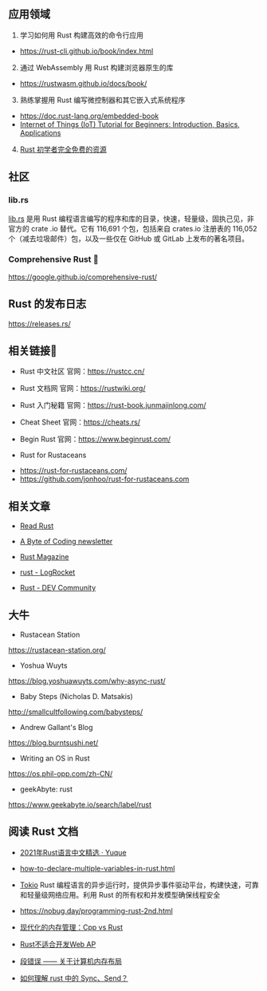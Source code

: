 
## 应用领域

1. 学习如何用 Rust 构建高效的命令行应用
- https://rust-cli.github.io/book/index.html

2. 通过 WebAssembly 用 Rust 构建浏览器原生的库
- https://rustwasm.github.io/docs/book/

3. 熟练掌握用 Rust 编写微控制器和其它嵌入式系统程序
- https://doc.rust-lang.org/embedded-book
- [Internet of Things (IoT) Tutorial for Beginners: Introduction, Basics, Applications](https://www.guru99.com/iot-tutorial.html)

4. [Rust 初学者完全免费的资源](http://jiagoushi.pro/you-want-learn-rust-you-dont-know-where-start)


## 社区

### lib.rs
[lib.rs](https://lib.rs/) 是用 Rust 编程语言编写的程序和库的目录，快速，轻量级，固执己见，非官方的 crate .io 替代。它有 116,691 个包，包括来自 crates.io 注册表的 116,052 个（减去垃圾邮件）包，以及一些仅在 GitHub 或 GitLab 上发布的著名项目。

### Comprehensive Rust 🦀
https://google.github.io/comprehensive-rust/


## Rust 的发布日志
https://releases.rs/

## 相关链接🔗

* Rust 中文社区
官网：https://rustcc.cn/

* Rust 文档网
官网：https://rustwiki.org/

* Rust 入门秘籍
官网：https://rust-book.junmajinlong.com/

* Cheat Sheet
官网：https://cheats.rs/

* Begin Rust
官网：https://www.beginrust.com/

* Rust for Rustaceans
- https://rust-for-rustaceans.com/
- https://github.com/jonhoo/rust-for-rustaceans.com

## 相关文章

* [Read Rust](https://readrust.net/)

* [A Byte of Coding newsletter](https://abyteofcoding.com/blog/articles-on-rust/)

* [Rust Magazine](https://rustmagazine.org/)

* [rust - LogRocket](https://blog.logrocket.com/tag/rust/)

* [Rust - DEV Community](https://dev.to/t/rust)


## 大牛

- Rustacean Station

https://rustacean-station.org/

- Yoshua Wuyts

https://blog.yoshuawuyts.com/why-async-rust/

- Baby Steps (Nicholas D. Matsakis)

http://smallcultfollowing.com/babysteps/

- Andrew Gallant's Blog

https://blog.burntsushi.net/

- Writing an OS in Rust

https://os.phil-opp.com/zh-CN/

- geekAbyte: rust

https://www.geekabyte.io/search/label/rust

## 阅读 Rust 文档

- [2021年Rust语言中文精选 · Yuque](https://www.yuque.com/chaosbot/rust_magazine_2021)

- [how-to-declare-multiple-variables-in-rust.html](https://www.golangprograms.com/rust-programming-language/how-to-declare-multiple-variables-in-rust.html)

- [Tokio](https://rustlang-cn.org/crates/tokio)
Rust 编程语言的异步运行时，提供异步事件驱动平台，构建快速，可靠和轻量级网络应用。利用 Rust 的所有权和并发模型确保线程安全


- https://nobug.day/programming-rust-2nd.html
- [现代化的内存管理：Cpp vs Rust](https://hexilee.me/2019/07/18/modern-memory-management/)

- [Rust不适合开发Web AP](https://www.infoq.cn/article/MDqSIGbH5JO2kIVG7Pel)

- [段错误 —— 关于计算机内存布局](https://gywbd.github.io/posts/2016/1/segmentation-fault.html)

- [如何理解 rust 中的 Sync、Send？](https://zhuanlan.zhihu.com/p/64699643)
